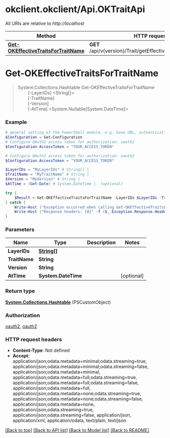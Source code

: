 # okclient.okclient/Api.OKTraitApi

All URIs are relative to *http://localhost*

Method | HTTP request | Description
------------- | ------------- | -------------
[**Get-OKEffectiveTraitsForTraitName**](OKTraitApi.md#Get-OKEffectiveTraitsForTraitName) | **GET** /api/v{version}/Trait/getEffectiveTraitsForTraitName | 


<a name="Get-OKEffectiveTraitsForTraitName"></a>
# **Get-OKEffectiveTraitsForTraitName**
> System.Collections.Hashtable Get-OKEffectiveTraitsForTraitName<br>
> &nbsp;&nbsp;&nbsp;&nbsp;&nbsp;&nbsp;&nbsp;&nbsp;[-LayerIDs] <String[]><br>
> &nbsp;&nbsp;&nbsp;&nbsp;&nbsp;&nbsp;&nbsp;&nbsp;[-TraitName] <String><br>
> &nbsp;&nbsp;&nbsp;&nbsp;&nbsp;&nbsp;&nbsp;&nbsp;[-Version] <String><br>
> &nbsp;&nbsp;&nbsp;&nbsp;&nbsp;&nbsp;&nbsp;&nbsp;[-AtTime] <System.Nullable[System.DateTime]><br>



### Example
```powershell
# general setting of the PowerShell module, e.g. base URL, authentication, etc
$Configuration = Get-Configuration
# Configure OAuth2 access token for authorization: oauth2
$Configuration.AccessToken = "YOUR_ACCESS_TOKEN"

# Configure OAuth2 access token for authorization: oauth2
$Configuration.AccessToken = "YOUR_ACCESS_TOKEN"

$LayerIDs = "MyLayerIDs" # String[] | 
$TraitName = "MyTraitName" # String | 
$Version = "MyVersion" # String | 
$AtTime = (Get-Date) # System.DateTime |  (optional)

try {
    $Result = Get-OKEffectiveTraitsForTraitName -LayerIDs $LayerIDs -TraitName $TraitName -Version $Version -AtTime $AtTime
} catch {
    Write-Host ("Exception occurred when calling Get-OKEffectiveTraitsForTraitName: {0}" -f ($_.ErrorDetails | ConvertFrom-Json))
    Write-Host ("Response headers: {0}" -f ($_.Exception.Response.Headers | ConvertTo-Json))
}
```

### Parameters

Name | Type | Description  | Notes
------------- | ------------- | ------------- | -------------
 **LayerIDs** | [**String[]**](String.md)|  | 
 **TraitName** | **String**|  | 
 **Version** | **String**|  | 
 **AtTime** | **System.DateTime**|  | [optional] 

### Return type

[**System.Collections.Hashtable**](EffectiveTraitDTO.md) (PSCustomObject)

### Authorization

[oauth2](../README.md#oauth2), [oauth2](../README.md#oauth2)

### HTTP request headers

 - **Content-Type**: Not defined
 - **Accept**: application/json;odata.metadata=minimal;odata.streaming=true, application/json;odata.metadata=minimal;odata.streaming=false, application/json;odata.metadata=minimal, application/json;odata.metadata=full;odata.streaming=true, application/json;odata.metadata=full;odata.streaming=false, application/json;odata.metadata=full, application/json;odata.metadata=none;odata.streaming=true, application/json;odata.metadata=none;odata.streaming=false, application/json;odata.metadata=none, application/json;odata.streaming=true, application/json;odata.streaming=false, application/json, application/xml, application/odata, text/plain, text/json

[[Back to top]](#) [[Back to API list]](../README.md#documentation-for-api-endpoints) [[Back to Model list]](../README.md#documentation-for-models) [[Back to README]](../README.md)

